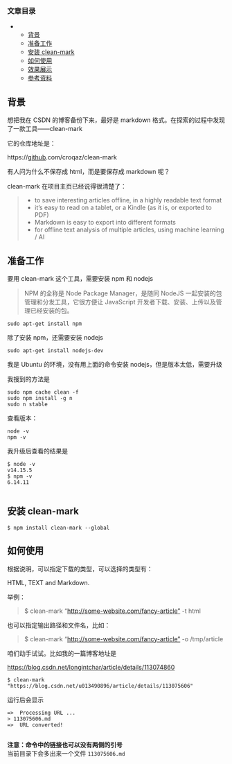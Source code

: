
### 文章目录

*   *   [背景](#_1)
    *   [准备工作](#_20)
    *   [安装 clean-mark](#_cleanmark_67)
    *   [如何使用](#_75)
    *   [效果展示](#_111)
    *   [参考资料](#_119)

背景
--

想把我在 CSDN 的博客备份下来，最好是 markdown 格式。在探索的过程中发现了一款工具——clean-mark

它的仓库地址是：

https://[github](https://so.csdn.net/so/search?q=github&spm=1001.2101.3001.7020).com/croqaz/clean-mark

有人问为什么不保存成 html，而是要保存成 markdown 呢？

clean-mark 在项目主页已经说得很清楚了：

> *   to save interesting articles offline, in a highly readable text format
> *   it’s easy to read on a tablet, or a Kindle (as it is, or exported to PDF)
> *   Markdown is easy to export into different formats
> *   for offline text analysis of multiple articles, using machine learning / AI

准备工作
----

要用 clean-mark 这个工具，需要安装 npm 和 nodejs

> NPM 的全称是 Node Package Manager，是随同 NodeJS 一起安装的包管理和分发工具，它很方便让 JavaScript 开发者下载、安装、上传以及管理已经安装的包。

```
sudo apt-get install npm

```

除了安装 npm，还需要安装 nodejs

```
sudo apt-get install nodejs-dev

```

我是 Ubuntu 的环境，没有用上面的命令安装 nodejs，但是版本太低，需要升级

我搜到的方法是

```
sudo npm cache clean -f
sudo npm install -g n
sudo n stable

```

查看版本：

```
node -v
npm -v

```

我升级后查看的结果是

```
$ node -v
v14.15.5
$ npm -v
6.14.11


```

安装 clean-mark
-------------

```
$ npm install clean-mark --global

```

如何使用
----

根据说明，可以指定下载的类型，可以选择的类型有：

HTML, TEXT and Markdown.

举例：

> $ clean-mark “http://some-website.com/fancy-article” -t html

也可以指定输出路径和文件名，比如：

> $ clean-mark “http://some-website.com/fancy-article” -o /tmp/article

咱们动手试试。比如我的一篇博客地址是

https://blog.csdn.net/longintchar/article/details/113074860

```
$ clean-mark "https://blog.csdn.net/u013490896/article/details/113075606"

```

运行后会显示

```
=>  Processing URL ...
> 113075606.md
=>  URL converted!


```

**注意：命令中的链接也可以没有两侧的引号**  
当前目录下会多出来一个文件 `113075606.md`


